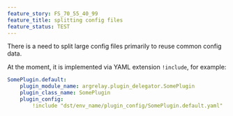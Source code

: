 ```yaml
---
feature_story: FS_70_55_40_99
feature_title: splitting config files
feature_status: TEST
---
```


There is a need to split large config files primarily to reuse common config data.

At the moment, it is implemented via YAML extension `!include`, for example:

```yaml
SomePlugin.default:
    plugin_module_name: argrelay.plugin_delegator.SomePlugin
    plugin_class_name: SomePlugin
    plugin_config:
        !include "dst/env_name/plugin_config/SomePlugin.default.yaml"
```
